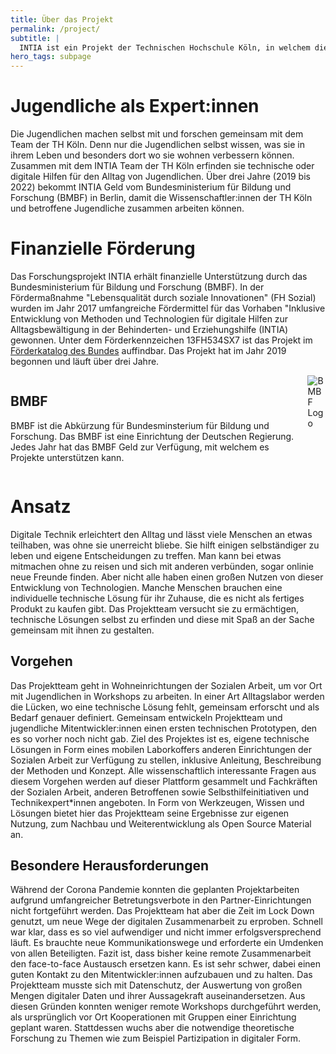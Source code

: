 ```yaml
---
title: Über das Projekt
permalink: /project/
subtitle: |
  INTIA ist ein Projekt der Technischen Hochschule Köln, in welchem die gleichnamige Plattform entwickelt wurde. Das Forschungsprojekt möchte mit benachteiligten Jugendlichen herausfinden, wie sie ihren Alltag mit Hilfe von Technik verbessern können.
hero_tags: subpage
---
```


# Jugendliche als Expert:innen

Die Jugendlichen machen selbst mit und forschen gemeinsam mit dem Team der TH Köln. Denn nur die Jugendlichen selbst wissen, was sie in ihrem Leben und besonders dort wo sie wohnen verbessern können. Zusammen mit dem INTIA Team der TH Köln erfinden sie technische oder digitale Hilfen für den Alltag von Jugendlichen.
Über drei Jahre (2019 bis 2022) bekommt INTIA Geld vom Bundesministerium für Bildung und Forschung (BMBF) in Berlin, damit die Wissenschaftler:innen der TH Köln und betroffene Jugendliche zusammen arbeiten können.

# Finanzielle Förderung

Das Forschungsprojekt INTIA erhält finanzielle Unterstützung durch das Bundesministerium für Bildung und Forschung (BMBF). In der Fördermaßnahme "Lebensqualität durch soziale Innovationen" (FH Sozial) wurden im Jahr 2017 umfangreiche Fördermittel für das Vorhaben "Inklusive Entwicklung von Methoden und Technologien für digitale Hilfen zur Alltagsbewältigung in der Behinderten- und Erziehungshilfe (INTIA) gewonnen. Unter dem Förderkennzeichen 13FH534SX7 ist das Projekt im [Förderkatalog des Bundes](https://foerderportal.bund.de/foekat/jsp/StartAction.do?actionMode=list) auffindbar. Das Projekt hat im Jahr 2019 begonnen und läuft über drei Jahre.

<div class="highlighter columns">
<div class="column is-6">

## BMBF

BMBF ist die Abkürzung für Bundesminsterium für Bildung und Forschung. Das BMBF ist eine Einrichtung der Deutschen Regierung. Jedes Jahr hat das BMBF Geld zur Verfügung, mit welchem es Projekte unterstützen kann.

</div>
<div class="column is-6">
<img src="https://www.bmbf.de/SiteGlobals/Frontend/Images/icons/_common/logo.svg;jsessionid=73771066A725D13D2D34C4D38E4A181D.live382?__blob=normal&v=3"
     alt="BMBF Logo"
     class="highlighter-image" />
</div>
</div>

# Ansatz

Digitale Technik erleichtert den Alltag und lässt viele Menschen an etwas teilhaben, was ohne sie unerreicht bliebe. Sie hilft einigen selbständiger zu leben und eigene Entscheidungen zu treffen. Man kann bei etwas mitmachen ohne zu reisen und sich mit anderen verbünden, sogar onlinie neue Freunde finden. Aber nicht alle haben einen großen Nutzen von dieser Entwicklung von Technologien. Manche Menschen brauchen eine individuelle technische Lösung für ihr Zuhause, die es nicht als fertiges Produkt zu kaufen gibt. Das Projektteam versucht sie zu ermächtigen, technische Lösungen selbst zu erfinden und diese mit Spaß an der Sache gemeinsam mit ihnen zu gestalten.

## Vorgehen

Das Projektteam geht in Wohneinrichtungen der Sozialen Arbeit, um vor Ort mit Jugendlichen in Workshops zu arbeiten. In einer Art Alltagslabor werden die Lücken, wo eine technische Lösung fehlt, gemeinsam erforscht und als Bedarf genauer definiert. Gemeinsam entwickeln Projektteam und jugendliche Mitentwickler:innen einen ersten technischen Prototypen, den es so vorher noch nicht gab. Ziel des Projektes ist es, eigene technische Lösungen in Form eines mobilen Laborkoffers anderen Einrichtungen der Sozialen Arbeit zur Verfügung zu stellen, inklusive Anleitung, Beschreibung der Methoden und Konzept. Alle wissenschaftlich interessante Fragen aus diesem Vorgehen werden auf dieser Plattform gesammelt und Fachkräften der Sozialen Arbeit, anderen Betroffenen sowie Selbsthilfeinitiativen und Technikexpert\*innen angeboten. In Form von Werkzeugen, Wissen und Lösungen bietet hier das Projektteam seine Ergebnisse zur eigenen Nutzung, zum Nachbau und Weiterentwicklung als Open Source Material an.

## Besondere Herausforderungen

Während der Corona Pandemie konnten die geplanten Projektarbeiten aufgrund umfangreicher Betretungsverbote in den Partner-Einrichtungen nicht fortgeführt werden. Das Projektteam hat aber die Zeit im Lock Down genutzt, um neue Wege der digitalen Zusammenarbeit zu erproben. Schnell war klar, dass es so viel aufwendiger und nicht immer erfolgsversprechend läuft. Es brauchte neue Kommunikationswege und erforderte ein Umdenken von allen Beteiligten. Fazit ist, dass bisher keine remote Zusammenarbeit den face-to-face Austausch ersetzen kann. Es ist sehr schwer, dabei einen guten Kontakt zu den Mitentwickler:innen aufzubauen und zu halten. Das Projektteam musste sich mit Datenschutz, der Auswertung von großen Mengen digitaler Daten und ihrer Aussagekraft auseinandersetzen. Aus diesen Gründen konnten weniger remote Workshops durchgeführt werden, als ursprünglich vor Ort Kooperationen mit Gruppen einer Einrichtung geplant waren. Stattdessen wuchs aber die notwendige theoretische Forschung zu Themen wie zum Beispiel Partizipation in digitaler Form.
